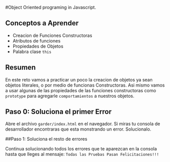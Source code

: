 #Object Oriented programing in Javascript.

## Conceptos a Aprender
- Creacion de Funciones Constructoras
- Atributos de funciones
- Propiedades de Objetos
- Palabra clase `this`

## Resumen

En este reto vamos a practicar un poco la creacion de objetos ya sean objetos literales, o por medio de funcionas Constructoras. Asi mismo vamos a usar algunas de las propiedades de las funciones constructoras como `prototype` para agregarle `comportamientos` a nuestros objetos.

## Paso 0: Soluciona el primer Error

Abre el archivo `garder/index.html` en el navegador. Si miras tu consola de desarrollador encontraras que esta monstrando un error. Solucionalo.

##Paso 1: Soluciona el resto de errores

Continua solucionando todos los errores que te aparezcan en la consola hasta que lleges al mensaje: `Todas las Pruebas Pasan Felicitaciones!!!`

